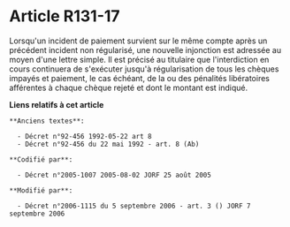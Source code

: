 # Article R131-17

Lorsqu'un incident de paiement survient sur le même compte après un précédent incident non régularisé, une nouvelle
injonction est adressée au moyen d'une lettre simple. Il est précisé au titulaire que l'interdiction en cours continuera de
s'exécuter jusqu'à régularisation de tous les chèques impayés et paiement, le cas échéant, de la ou des pénalités
libératoires afférentes à chaque chèque rejeté et dont le montant est indiqué.

**Liens relatifs à cet article**

	**Anciens textes**:

	  - Décret n°92-456 1992-05-22 art 8
	  - Décret n°92-456 du 22 mai 1992 - art. 8 (Ab)

	**Codifié par**:

	  - Décret n°2005-1007 2005-08-02 JORF 25 août 2005

	**Modifié par**:

	  - Décret n°2006-1115 du 5 septembre 2006 - art. 3 () JORF 7 septembre 2006
